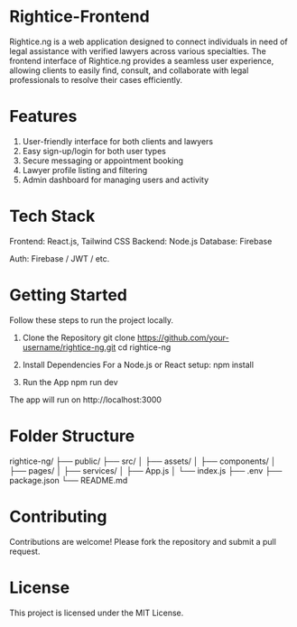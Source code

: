 # Rightice-Frontend
Rightice.ng is a web application designed to connect individuals in need of legal assistance with verified lawyers across various specialties. The frontend interface of Rightice.ng provides a seamless user experience, allowing clients to easily find, consult, and collaborate with legal professionals to resolve their cases efficiently.

# Features
1. User-friendly interface for both clients and lawyers
2. Easy sign-up/login for both user types
3. Secure messaging or appointment booking
4. Lawyer profile listing and filtering
5. Admin dashboard for managing users and activity

# Tech Stack
Frontend: React.js, Tailwind CSS
Backend: Node.js
Database: Firebase

Auth: Firebase / JWT / etc.

# Getting Started
Follow these steps to run the project locally.
1. Clone the Repository
git clone https://github.com/your-username/rightice-ng.git
cd rightice-ng

3. Install Dependencies
For a Node.js or React setup:
npm install

4. Run the App
npm run dev

The app will run on http://localhost:3000

# Folder Structure
rightice-ng/
├── public/
├── src/
│   ├── assets/
│   ├── components/
│   ├── pages/
│   ├── services/
│   ├── App.js
│   └── index.js
├── .env
├── package.json
└── README.md
# Contributing
Contributions are welcome! Please fork the repository and submit a pull request.

# License
This project is licensed under the MIT License.
